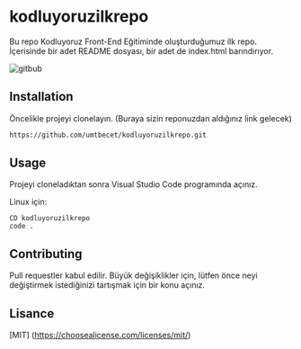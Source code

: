 # kodluyoruzilkrepo
Bu repo Kodluyoruz Front-End Eğitiminde oluşturduğumuz ilk repo. İçerisinde bir adet README dosyası, bir adet de index.html barındırıyor.

![gitbub](img/img1.png)

## Installation
Öncelikle projeyi clonelayın. (Buraya sizin reponuzdan aldığınız link gelecek)


```bash
https://github.com/umtbecet/kodluyoruzilkrepo.git
```

## Usage
Projeyi cloneladıktan sonra Visual Studio Code programında açınız.

Linux için:
```Linux
CD kodluyoruzilkrepo
code .
```
## Contributing
Pull requestler kabul edilir. Büyük değişiklikler için, lütfen önce neyi değiştirmek istediğinizi tartışmak için bir konu açınız.

## Lisance
[MIT] (https://choosealicense.com/licenses/mit/)
